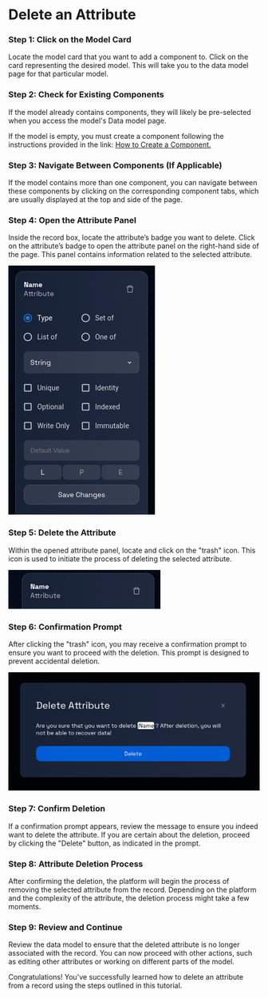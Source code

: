 # Delete an Attribute

### **Step 1: Click on the Model Card**

Locate the model card that you want to add a component to. Click on the card representing the desired model. This will take you to the data model page for that particular model.

### **Step 2: Check for Existing Components**

If the model already contains components, they will likely be pre-selected when you access the model's Data model page.

If the model is empty, you must create a component following the instructions provided in the link: [How to Create a Component.](../components/create-component.md)

### **Step 3: Navigate Between Components (If Applicable)**

If the model contains more than one component, you can navigate between these components by clicking on the corresponding component tabs, which are usually displayed at the top and side of the page.

### **Step 4: Open the Attribute Panel**

Inside the record box, locate the attribute’s badge you want to delete. Click on the attribute’s badge to open the attribute panel on the right-hand side of the page. This panel contains information related to the selected attribute.

![](./img/delete-attribute-1.png)

### **Step 5: Delete the Attribute**

Within the opened attribute panel, locate and click on the "trash" icon. This icon is used to initiate the process of deleting the selected attribute.

![](./img/delete-attribute-2.png)

### **Step 6: Confirmation Prompt**

After clicking the "trash" icon, you may receive a confirmation prompt to ensure you want to proceed with the deletion. This prompt is designed to prevent accidental deletion.

![](./img/delete-attribute-3.png)

### **Step 7: Confirm Deletion**

If a confirmation prompt appears, review the message to ensure you indeed want to delete the attribute. If you are certain about the deletion, proceed by clicking the "Delete" button, as indicated in the prompt.

### **Step 8: Attribute Deletion Process**

After confirming the deletion, the platform will begin the process of removing the selected attribute from the record. Depending on the platform and the complexity of the attribute, the deletion process might take a few moments.

### **Step 9: Review and Continue**

Review the data model to ensure that the deleted attribute is no longer associated with the record. You can now proceed with other actions, such as editing other attributes or working on different parts of the model.

Congratulations! You've successfully learned how to delete an attribute from a record using the steps outlined in this tutorial.